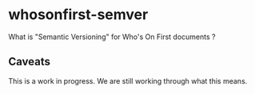 # whosonfirst-semver

What is "Semantic Versioning" for Who's On First documents ?

## Caveats

This is a work in progress. We are still working through what this means.
